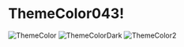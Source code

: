 # ThemeColor043!
![ThemeColor](https://user-images.githubusercontent.com/110089040/183878848-47303e27-03de-448c-8569-dd159ce4a925.PNG)
![ThemeColorDark](https://user-images.githubusercontent.com/110089040/183878851-e2ee8918-e55c-4fa9-9cf8-12bc8d4add60.PNG)
![ThemeColor2](https://user-images.githubusercontent.com/110089040/183878963-b87875da-a978-41b5-8b51-500e44108818.PNG)
